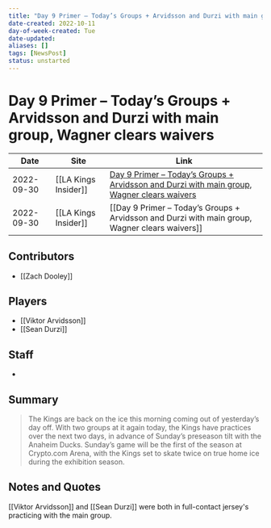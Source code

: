 ```yaml
---
title: "Day 9 Primer – Today’s Groups + Arvidsson and Durzi with main group, Wagner clears waivers"
date-created: 2022-10-11
day-of-week-created: Tue
date-updated: 
aliases: []
tags: [NewsPost]
status: unstarted
---
```


# Day 9 Primer – Today’s Groups + Arvidsson and Durzi with main group, Wagner clears waivers

Date | Site | Link
---|---|---
2022-09-30 | [[LA Kings Insider]] | [Day 9 Primer – Today’s Groups + Arvidsson and Durzi with main group, Wagner clears waivers](http://lakingsinsider.com/2022/09/30/day-9-primer-todays-groups-arvidsson-durzi-with-main-group-wagner-assigned-to-ont/)
2022-09-30 | [[LA Kings Insider]] | [[Day 9 Primer – Today’s Groups + Arvidsson and Durzi with main group, Wagner clears waivers]]

## Contributors
- [[Zach Dooley]]


## Players
- [[Viktor Arvidsson]]
- [[Sean Durzi]]


## Staff
- 


## Summary
> The Kings are back on the ice this morning coming out of yesterday’s day off. With two groups at it again today, the Kings have practices over the next two days, in advance of Sunday’s preseason tilt with the Anaheim Ducks. Sunday’s game will be the first of the season at Crypto.com Arena, with the Kings set to skate twice on true home ice during the exhibition season.


## Notes and Quotes
[[Viktor Arvidsson]] and [[Sean Durzi]] were both in full-contact jersey's practicing with the main group.
